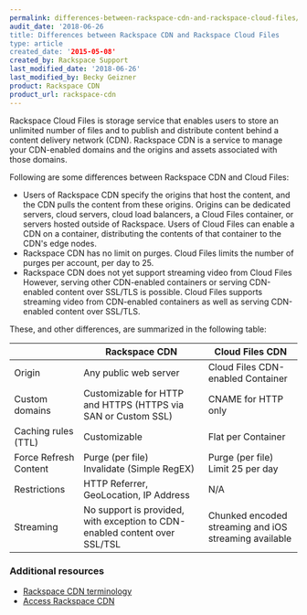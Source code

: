 ```yaml
---
permalink: differences-between-rackspace-cdn-and-rackspace-cloud-files/
audit_date: '2018-06-26
title: Differences between Rackspace CDN and Rackspace Cloud Files
type: article
created_date: '2015-05-08'
created_by: Rackspace Support
last_modified_date: '2018-06-26'
last_modified_by: Becky Geizner
product: Rackspace CDN
product_url: rackspace-cdn
---
```


Rackspace Cloud Files is storage service that enables users to store an
unlimited number of files and to publish and distribute content behind a
content delivery network (CDN). Rackspace CDN is a service to manage your 
CDN-enabled domains and the origins and assets associated with those domains. 

Following are some differences between Rackspace CDN and Cloud Files:

-   Users of Rackspace CDN specify the origins that host the content,
    and the CDN pulls the content from these origins. Origins can be
    dedicated servers, cloud servers, cloud load balancers, 
    a Cloud Files container, or servers hosted outside of Rackspace. 
    Users of Cloud Files can enable a CDN on a container, 
    distributing the contents of that container to the CDN's edge nodes. 
-   Rackspace CDN has no limit on purges. Cloud Files limits the number
    of purges per account, per day to 25.
-   Rackspace CDN does not yet support streaming video from Cloud Files
    However, serving other CDN-enabled containers or serving CDN-enabled content over SSL/TLS is possible.
    Cloud Files supports streaming video from CDN-enabled containers as
    well as serving CDN-enabled content over SSL/TLS.

These, and other differences, are summarized in the following table:

| | Rackspace CDN | Cloud Files CDN |
| --- | --- | --- |
| Origin | Any public web server | Cloud Files CDN-enabled Container |
| Custom domains | Customizable for HTTP and HTTPS (HTTPS via SAN or Custom SSL) | CNAME for HTTP only |
| Caching rules (TTL) | Customizable | Flat per Container |
| Force Refresh Content | Purge (per file)<br />Invalidate (Simple RegEX) | Purge (per file)<br />Limit 25 per day |
| Restrictions | HTTP Referrer, GeoLocation, IP Address | N/A |
| Streaming | No support is provided, with exception to CDN-enabled content over SSL/TSL | Chunked encoded streaming and iOS streaming available |

### Additional resources

- [Rackspace CDN terminology](/how-to/rackspace-cdn-terminology)
- [Access Rackspace CDN](/how-to/access-rackspace-cdn)
